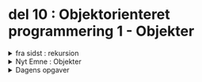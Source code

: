 # del 10 : Objektorienteret programmering 1 - Objekter


[//]: # (-----------------------------------------------------------------------------------------------------------------------------)
[//]: # (--------------------------------------------VIGTIG VIDEN FRA SIDST-----------------------------------------------------------)
[//]: # (-----------------------------------------------------------------------------------------------------------------------------)


<details class="blue">
  <summary>fra sidst : rekursion</summary>

En rekursiv funktion er en funktion, der kalder sig selv.
Man skal altid have to ting:

1. Base case → hvornår stopper vi?
2. Recursive step → funktionen kalder sig selv med et "mindre" problem.


</details>


[//]: # (-----------------------------------------------------------------------------------------------------------------------------)
[//]: # (--------------------------------------------------NYT EMNE Objekter---------------------------------------------------------)
[//]: # (-----------------------------------------------------------------------------------------------------------------------------)

   <details class = "green">
    <summary>Nyt Emne : Objekter</summary> 

    Hvad er et Objekt ?

    I objekt orienteret programmering arbejder ved at organiserer koden omkring objekter istedet for forskellige data og funktioner som ligger rundt.

    Dermed er det nemt for os at genbruge kode, fx når vi bruger arv.

    

    Vi har otte Datatyper i javascript og syv af dem kaldes for Primitive fordi deres værdier kun indholder en ting.

    i modsætning af af fx en en enkelt variable så kan Objekter gemme flere forskellige typer af data.  


 ![obj](jsobj.png)

et objekt oprettes ved at bruge krølle parenteser. 

Et objekt indholder en nøgle og en værdi. Nøglen er navnet på den tilhørende værdi. Her arbejdes med en combination af key:value.


For at få adgang til en ejendom kan vi bruge:

Punktnotationen: 

obj.property.
Notation med firkantede parenteser obj["property"]. Firkantede parenteser tillader at tage nøglen fra en variabel, f.eks obj[varWithKey].


Vi kan også slette en nøgle og dens værdi ved at bruge delete obj.key


for at teste om en nøgle findes så kan vi bruge in operatør. 

        let user = { name: "John", age: 30 };

            alert( "age" in user ); // true, user.age exists
            alert( "blabla" in user ); // false, user.blabla doesn't exist


live kodning med eksempler.


        let Cirkledata = {
             x: 200,
            y: 200,
            d: 200,
            c:null, 
            navn: "cirkle"
        }

        function setup() {
            createCanvas(400, 400);
             Cirkledata.c = random(255);
            Cirkledata.isVisible = true;
            Cirkledata.navn = "yahoo"
            console.log(Cirkledata);
  
        }

        function draw() {
             background(220);
             fill(0)
            text(Cirkledata.navn, 50,50, 50);
             textSize(32);
  
             if (Cirkledata.isVisible) {
            fill(Cirkledata.c, 255, 50, 255)
         }
  
            circle(Cirkledata.x, Cirkledata.y, Cirkledata.d)
        }






</details>

<details class = "green">
    <summary>Dagens opgaver</summary> 


    opgave 1. 

	- opret et tomt objekt kaldes Cirkledata. 

	- tilføj i din function setup en key X som har en værdi af 200. 
	
	- tilføj i din function setup en key med en string værdi. 

	- Slet X ved at skrive kode i din function setup.
	
	console.log efter hvert trin for at se resultatet.



opgave 2.

	
 byg videre med koden vist her. 

	2.1 

		Lav det så cirklen skifter til en tilfældig farve, når du klikker på canvas.

		Tip: Brug mousePressed() og random(255) til at ændre Cirkledata.c.


	2.2  	


		Tilføj en funktion så når du trykker en tast (f.eks. 'h'), skifter Cirkledata.isVisible mellem true og false.


	2.3   
		Lav et array circles, hvor du kan have flere cirkler. Hver cirkel skal have samme egenskaber som Cirkledata.

		Brug funktionen setup() til at oprette mindst 3 cirkler med forskellige farver, positioner og størrelser.

		Brug en for-loop i draw() til at tegne alle cirklerne.


    
